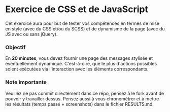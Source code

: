# Exercice de CSS et de JavaScript

Cet exercice aura pour but de tester vos compétences en termes de mise en style (avec du CSS et/ou du SCSS) et de dynamisme de la page (avec du JS avec ou sans jQuery).

### Objectif

En **20 minutes**, vous devez fournir une page des messages stylisée et éventuellement dynamique. C'est-à-dire, que le plus d'actions possibles soient exécutées via l'interaction avec les éléments correspondants.

### Note importante

Veuillez ne pas commit directement dans ce répo, pensez à le fork avant de pouvoir y travailler dessus. Pensez aussi à vous chronométrer et à mettre les résultats (temps passé + screenshots) dans le fichier RESULTS.md.

